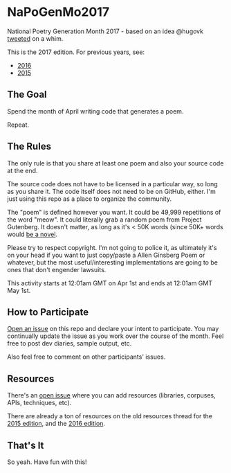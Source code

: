 # NaPoGenMo2017

National Poetry Generation Month 2017 - based on an idea @hugovk [tweeted](https://twitter.com/hugovk/status/582991364889059330) on a whim. 

This is the 2017 edition. For previous years, see:

* [2016](https://github.com/NaPoGenMo/NaPoGenMo2016)
* [2015](https://github.com/NaPoGenMo/NaPoGenMo2015)

## The Goal

Spend the month of April writing code that generates a poem.

Repeat.


## The Rules

The only rule is that you share at least one poem  and also your source code at the end.

The source code does not have to be licensed in a particular way, so long as you share it. The code itself does not need to be on GitHub, either. I'm just using this repo as a place to organize the community.

The "poem" is defined however you want. It could be 49,999 repetitions of the word "meow". It could literally grab a random poem from Project Gutenberg. It doesn't matter, as long as it's < 50K words (since 50K+ words would [be a novel](https://github.com/NaNoGenMo/2016).

Please try to respect copyright. I'm not going to police it, as ultimately it's on your head if you want to just copy/paste a Allen Ginsberg Poem or whatever, but the most useful/interesting implementations are going to be ones that don't engender lawsuits.

This activity starts at 12:01am GMT on Apr 1st and ends at 12:01am GMT May 1st.


## How to Participate

[Open an issue](../../issues/new) on this repo and declare your intent to participate. You may continually update the issue as you work over the course of the month. Feel free to post dev diaries, sample output, etc.

Also feel free to comment on other participants' issues.


## Resources

There's an [open issue](../../issues/1) where you can add resources (libraries, corpuses, APIs, techniques, etc).

There are already a ton of resources on the old resources thread for the [2015 edition](https://github.com/NaPoGenMo/NaPoGenMo2015/issues/1), and the [2016 edition](https://github.com/NaPoGenMo/NaPoGenMo2016/issues/1).

## That's It

So yeah. Have fun with this!
